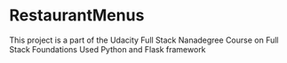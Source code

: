 # RestaurantMenus
This project is a part of the Udacity Full Stack Nanadegree Course on Full Stack Foundations
Used Python and Flask framework
